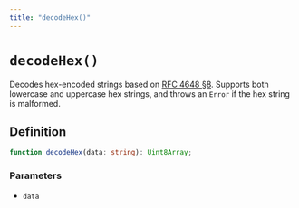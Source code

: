 ```yaml
---
title: "decodeHex()"
---
```


# `decodeHex()`

Decodes hex-encoded strings based on [RFC 4648 §8](https://datatracker.ietf.org/doc/html/rfc4648#section-8). Supports both lowercase and uppercase hex strings, and throws an `Error` if the hex string is malformed.

## Definition

```ts
function decodeHex(data: string): Uint8Array;
```

### Parameters

- `data`
